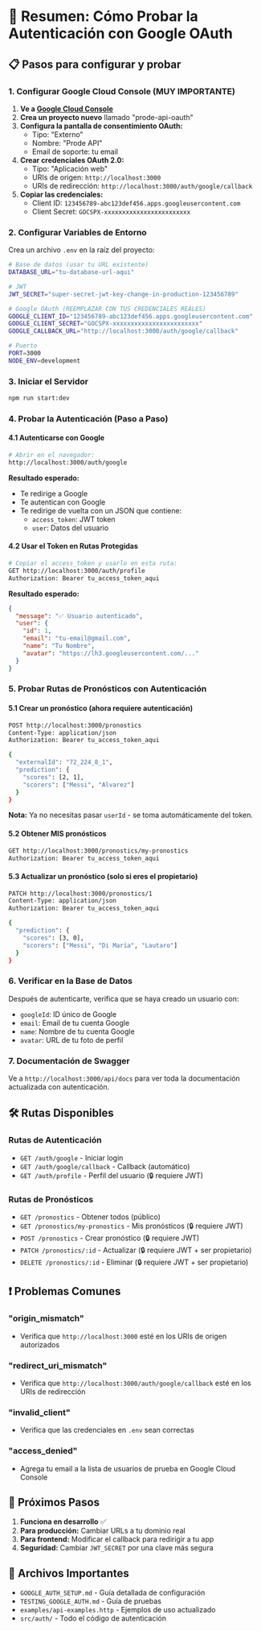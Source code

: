# 🚀 Resumen: Cómo Probar la Autenticación con Google OAuth

## 📋 Pasos para configurar y probar

### 1. Configurar Google Cloud Console (MUY IMPORTANTE)

1. **Ve a [Google Cloud Console](https://console.cloud.google.com/)**
2. **Crea un proyecto nuevo** llamado "prode-api-oauth"
3. **Configura la pantalla de consentimiento OAuth:**
   - Tipo: "Externo"
   - Nombre: "Prode API"
   - Email de soporte: tu email
4. **Crear credenciales OAuth 2.0:**
   - Tipo: "Aplicación web"
   - URIs de origen: `http://localhost:3000`
   - URIs de redirección: `http://localhost:3000/auth/google/callback`
5. **Copiar las credenciales:**
   - Client ID: `123456789-abc123def456.apps.googleusercontent.com`
   - Client Secret: `GOCSPX-xxxxxxxxxxxxxxxxxxxxxxxx`

### 2. Configurar Variables de Entorno

Crea un archivo `.env` en la raíz del proyecto:

```bash
# Base de datos (usar tu URL existente)
DATABASE_URL="tu-database-url-aqui"

# JWT 
JWT_SECRET="super-secret-jwt-key-change-in-production-123456789"

# Google OAuth (REEMPLAZAR CON TUS CREDENCIALES REALES)
GOOGLE_CLIENT_ID="123456789-abc123def456.apps.googleusercontent.com"
GOOGLE_CLIENT_SECRET="GOCSPX-xxxxxxxxxxxxxxxxxxxxxxxx"
GOOGLE_CALLBACK_URL="http://localhost:3000/auth/google/callback"

# Puerto
PORT=3000
NODE_ENV=development
```

### 3. Iniciar el Servidor

```bash
npm run start:dev
```

### 4. Probar la Autenticación (Paso a Paso)

#### 4.1 Autenticarse con Google
```bash
# Abrir en el navegador:
http://localhost:3000/auth/google
```

**Resultado esperado:**
- Te redirige a Google
- Te autentican con Google
- Te redirige de vuelta con un JSON que contiene:
  - `access_token`: JWT token
  - `user`: Datos del usuario

#### 4.2 Usar el Token en Rutas Protegidas
```bash
# Copiar el access_token y usarlo en esta ruta:
GET http://localhost:3000/auth/profile
Authorization: Bearer tu_access_token_aqui
```

**Resultado esperado:**
```json
{
  "message": "✅ Usuario autenticado",
  "user": {
    "id": 1,
    "email": "tu-email@gmail.com",
    "name": "Tu Nombre",
    "avatar": "https://lh3.googleusercontent.com/..."
  }
}
```

### 5. Probar Rutas de Pronósticos con Autenticación

#### 5.1 Crear un pronóstico (ahora requiere autenticación)
```bash
POST http://localhost:3000/pronostics
Content-Type: application/json
Authorization: Bearer tu_access_token_aqui

{
  "externalId": "72_224_8_1",
  "prediction": {
    "scores": [2, 1],
    "scorers": ["Messi", "Alvarez"]
  }
}
```

**Nota:** Ya no necesitas pasar `userId` - se toma automáticamente del token.

#### 5.2 Obtener MIS pronósticos
```bash
GET http://localhost:3000/pronostics/my-pronostics
Authorization: Bearer tu_access_token_aqui
```

#### 5.3 Actualizar un pronóstico (solo si eres el propietario)
```bash
PATCH http://localhost:3000/pronostics/1
Content-Type: application/json
Authorization: Bearer tu_access_token_aqui

{
  "prediction": {
    "scores": [3, 0],
    "scorers": ["Messi", "Di María", "Lautaro"]
  }
}
```

### 6. Verificar en la Base de Datos

Después de autenticarte, verifica que se haya creado un usuario con:
- `googleId`: ID único de Google
- `email`: Email de tu cuenta Google
- `name`: Nombre de tu cuenta Google  
- `avatar`: URL de tu foto de perfil

### 7. Documentación de Swagger

Ve a `http://localhost:3000/api/docs` para ver toda la documentación actualizada con autenticación.

## 🛠️ Rutas Disponibles

### Rutas de Autenticación
- `GET /auth/google` - Iniciar login
- `GET /auth/google/callback` - Callback (automático)
- `GET /auth/profile` - Perfil del usuario (🔒 requiere JWT)

### Rutas de Pronósticos
- `GET /pronostics` - Obtener todos (público)
- `GET /pronostics/my-pronostics` - Mis pronósticos (🔒 requiere JWT)
- `POST /pronostics` - Crear pronóstico (🔒 requiere JWT)
- `PATCH /pronostics/:id` - Actualizar (🔒 requiere JWT + ser propietario)
- `DELETE /pronostics/:id` - Eliminar (🔒 requiere JWT + ser propietario)

## ❗ Problemas Comunes

### "origin_mismatch"
- Verifica que `http://localhost:3000` esté en los URIs de origen autorizados

### "redirect_uri_mismatch"  
- Verifica que `http://localhost:3000/auth/google/callback` esté en los URIs de redirección

### "invalid_client"
- Verifica que las credenciales en `.env` sean correctas

### "access_denied"
- Agrega tu email a la lista de usuarios de prueba en Google Cloud Console

## 🎯 Próximos Pasos

1. **Funciona en desarrollo** ✅
2. **Para producción:** Cambiar URLs a tu dominio real
3. **Para frontend:** Modificar el callback para redirigir a tu app
4. **Seguridad:** Cambiar `JWT_SECRET` por una clave más segura

## 📝 Archivos Importantes

- `GOOGLE_AUTH_SETUP.md` - Guía detallada de configuración
- `TESTING_GOOGLE_AUTH.md` - Guía de pruebas  
- `examples/api-examples.http` - Ejemplos de uso actualizado
- `src/auth/` - Todo el código de autenticación 